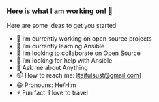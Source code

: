 ### Here is what I am working on!  👋


Here are some ideas to get you started:

- 🔭 I’m currently working on open source projects 
- 🌱 I’m currently learning Ansible
- 👯 I’m looking to collaborate on Open Source 
- 🤔 I’m looking for help with Ansible 
- 💬 Ask me about  Anything 
- 📫 How to reach me: [taifulsust@gmail.com]
- 😄 Pronouns: He/Him 
- ⚡ Fun fact: I love to travel 

